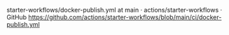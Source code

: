 starter-workflows/docker-publish.yml at main · actions/starter-workflows · GitHub
https://github.com/actions/starter-workflows/blob/main/ci/docker-publish.yml
